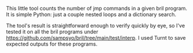This little tool counts the number of jmp commands in a given bril program.
It is simple Python: just a couple nested loops and a dictionary search.

The tool's result is straightforward enough to verify quickly by eye, so I've
tested it on all the bril programs under 
https://github.com/sampsyo/bril/tree/main/test/interp.
I used Turnt to save expected outputs for these programs.